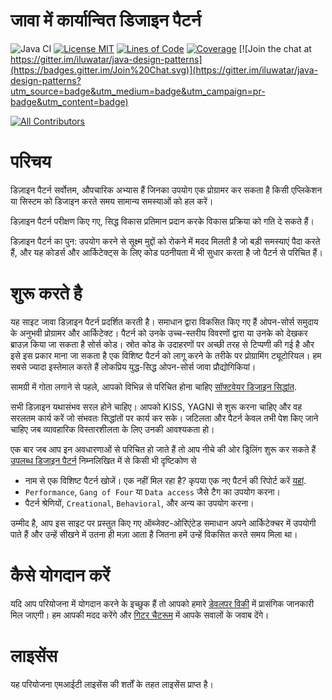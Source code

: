 <!-- the line below needs to be an empty line C: (its because kramdown isnt
     that smart and dearly wants an empty line before a heading to be able to
     display it as such, e.g. website) -->

# जावा में कार्यान्वित डिजाइन पैटर्न

![Java CI](https://github.com/iluwatar/java-design-patterns/workflows/Java%20CI/badge.svg)
[![License MIT](https://img.shields.io/badge/license-MIT-blue.svg)](https://raw.githubusercontent.com/iluwatar/java-design-patterns/master/LICENSE.md)
[![Lines of Code](https://sonarcloud.io/api/project_badges/measure?project=iluwatar_java-design-patterns&metric=ncloc)](https://sonarcloud.io/dashboard?id=iluwatar_java-design-patterns)
[![Coverage](https://sonarcloud.io/api/project_badges/measure?project=iluwatar_java-design-patterns&metric=coverage)](https://sonarcloud.io/dashboard?id=iluwatar_java-design-patterns)
[![Join the chat at https://gitter.im/iluwatar/java-design-patterns](https://badges.gitter.im/Join%20Chat.svg)](https://gitter.im/iluwatar/java-design-patterns?utm_source=badge&utm_medium=badge&utm_campaign=pr-badge&utm_content=badge)
<!-- ALL-CONTRIBUTORS-BADGE:START - Do not remove or modify this section -->
[![All Contributors](https://img.shields.io/badge/all_contributors-213-orange.svg?style=flat-square)](#contributors-)
<!-- ALL-CONTRIBUTORS-BADGE:END -->

# परिचय

डिज़ाइन पैटर्न सर्वोत्तम, औपचारिक अभ्यास हैं जिनका उपयोग एक प्रोग्रामर कर सकता है
किसी एप्लिकेशन या सिस्टम को डिजाइन करते समय सामान्य समस्याओं को हल करें।

डिज़ाइन पैटर्न परीक्षण किए गए, सिद्ध विकास प्रतिमान प्रदान करके विकास प्रक्रिया को गति दे सकते हैं।

डिज़ाइन पैटर्न का पुन: उपयोग करने से सूक्ष्म मुद्दों को रोकने में मदद मिलती है जो बड़ी समस्याएं पैदा करते हैं, और यह कोडर्स और आर्किटेक्ट्स के लिए कोड पठनीयता में भी सुधार करता है जो पैटर्न से परिचित हैं।

# शुरू करते है

यह साइट जावा डिज़ाइन पैटर्न प्रदर्शित करती है। समाधान द्वारा विकसित किए गए हैं
ओपन-सोर्स समुदाय के अनुभवी प्रोग्रामर और आर्किटेक्ट।
पैटर्न को उनके उच्च-स्तरीय विवरणों द्वारा या उनके को देखकर ब्राउज़ किया जा सकता है
सोर्स कोड। स्रोत कोड के उदाहरणों पर अच्छी तरह से टिप्पणी की गई है और इसे इस प्रकार माना जा सकता है
एक विशिष्ट पैटर्न को लागू करने के तरीके पर प्रोग्रामिंग ट्यूटोरियल। हम सबसे ज्यादा इस्तेमाल करते हैं
लोकप्रिय युद्ध-सिद्ध ओपन-सोर्स जावा प्रौद्योगिकियां।

सामग्री में गोता लगाने से पहले, आपको विभिन्न से परिचित होना चाहिए
[सॉफ्टवेयर डिजाइन सिद्धांत](https://java-design-patterns.com/principles/).

सभी डिज़ाइन यथासंभव सरल होने चाहिए। आपको KISS, YAGNI से शुरू करना चाहिए और वह सरलतम कार्य करें जो संभवतः सिद्धांतों पर कार्य कर सके। जटिलता और पैटर्न केवल तभी पेश किए जाने चाहिए जब व्यावहारिक विस्तारशीलता के लिए उनकी आवश्यकता हो।

एक बार जब आप इन अवधारणाओं से परिचित हो जाते हैं तो आप नीचे की ओर ड्रिलिंग शुरू कर सकते हैं
[उपलब्ध डिजाइन पैटर्न](https://java-design-patterns.com/patterns/) निम्नलिखित में से किसी भी दृष्टिकोण से

 - नाम से एक विशिष्ट पैटर्न खोजें। एक नहीं मिल रहा है? कृपया एक नए पैटर्न की रिपोर्ट करें [यहां](https://github.com/iluwatar/java-design-patterns/issues).
 - `Performance`, `Gang of Four` या `Data access` जैसे टैग का उपयोग करना।
 - पैटर्न श्रेणियों, `Creational`, `Behavioral`, और अन्य का उपयोग करना।

उम्मीद है, आप इस साइट पर प्रस्तुत किए गए ऑब्जेक्ट-ओरिएंटेड समाधान अपने आर्किटेक्चर में उपयोगी पाते हैं और उन्हें सीखने में उतना ही मज़ा आता है जितना हमें उन्हें विकसित करते समय मिला था।

# कैसे योगदान करें

यदि आप परियोजना में योगदान करने के इच्छुक हैं तो आपको हमारे [डेवलपर विकी](https://github.com/iluwatar/java-design-patterns/wiki) में प्रासंगिक जानकारी मिल जाएगी। हम आपकी मदद करेंगे और [गिटर चैटरूम](https://gitter.im/iluwatar/java-design-patterns) में आपके सवालों के जवाब देंगे।

# लाइसेंस

यह परियोजना एमआईटी लाइसेंस की शर्तों के तहत लाइसेंस प्राप्त है।

